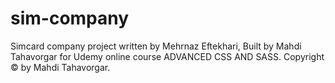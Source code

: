 # sim-company

Simcard company project written by Mehrnaz Eftekhari, Built by Mahdi Tahavorgar for Udemy online course ADVANCED CSS
AND SASS. Copyright © by Mahdi Tahavorgar.
